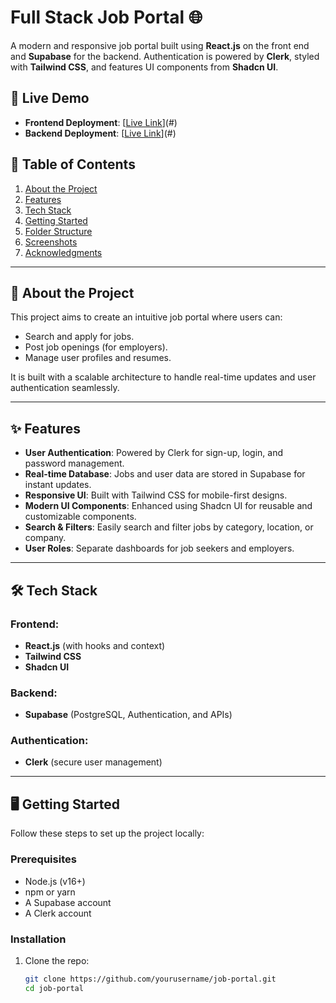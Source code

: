 # Full Stack Job Portal 🌐

A modern and responsive job portal built using **React.js** on the front end and **Supabase** for the backend. Authentication is powered by **Clerk**, styled with **Tailwind CSS**, and features UI components from **Shadcn UI**.

## 🚀 Live Demo
- **Frontend Deployment**: [[Live Link](https://hirred-git-master-tejas-birajdars-projects.vercel.app/)](#)  
- **Backend Deployment**: [[Live Link](https://hirred-blue.vercel.app/)](#)

## 📖 Table of Contents
1. [About the Project](#about-the-project)
2. [Features](#features)
3. [Tech Stack](#tech-stack)
4. [Getting Started](#getting-started)
5. [Folder Structure](#folder-structure)
6. [Screenshots](#screenshots)
7. [Acknowledgments](#acknowledgments)

---

## 📝 About the Project

This project aims to create an intuitive job portal where users can:
- Search and apply for jobs.
- Post job openings (for employers).
- Manage user profiles and resumes.

It is built with a scalable architecture to handle real-time updates and user authentication seamlessly.

---

## ✨ Features

- **User Authentication**: Powered by Clerk for sign-up, login, and password management.
- **Real-time Database**: Jobs and user data are stored in Supabase for instant updates.
- **Responsive UI**: Built with Tailwind CSS for mobile-first designs.
- **Modern UI Components**: Enhanced using Shadcn UI for reusable and customizable components.
- **Search & Filters**: Easily search and filter jobs by category, location, or company.
- **User Roles**: Separate dashboards for job seekers and employers.

---

## 🛠️ Tech Stack

### Frontend:
- **React.js** (with hooks and context)
- **Tailwind CSS**
- **Shadcn UI**

### Backend:
- **Supabase** (PostgreSQL, Authentication, and APIs)

### Authentication:
- **Clerk** (secure user management)

---

## 🖥️ Getting Started

Follow these steps to set up the project locally:

### Prerequisites
- Node.js (v16+)
- npm or yarn
- A Supabase account
- A Clerk account

### Installation

1. Clone the repo:
   ```bash
   git clone https://github.com/yourusername/job-portal.git
   cd job-portal

